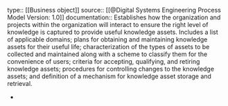 type:: [[Business object]]
source:: [[@Digital Systems Engineering Process Model Version: 1.0]]
documentation:: Establishes how the organization and projects within the organization will interact to ensure the right level of knowledge is captured to provide useful knowledge assets. Includes a list of applicable domains; plans for obtaining and maintaining knowledge assets for their useful life; characterization of the types of assets to be collected and maintained along with a scheme to classify them for the convenience of users; criteria for accepting, qualifying, and retiring knowledge assets; procedures for controlling changes to the knowledge assets; and definition of a mechanism for knowledge asset storage and retrieval.

-